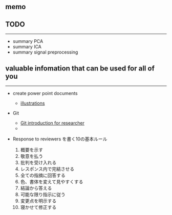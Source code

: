 ## memo

## TODO
---
- summary PCA
- summary ICA
- summary signal preprocessing


## valuable infomation that can be used for all of you
---
- create power point documents
  - [illustrations](https://undraw.co/illustrations)

- Git
  - [Git introduction for researcher](https://speakerdeck.com/deepflow/yan-jiu-zhe-falsetamefalsegitru-men?slide=33)
  - 


- Response to reviewers を書く10の基本ルール

    1. 概要を示す
    2. 敬意を払う
    3. 批判を受け入れる
    4. レスポンス内で完結させる
    5. 全ての指摘に回答する
    6. 色、書体を変えて見やすくする
    7. 結論から答える
    8. 可能な限り指示に従う
    9. 変更点を明示する
    10. 寝かせて修正する